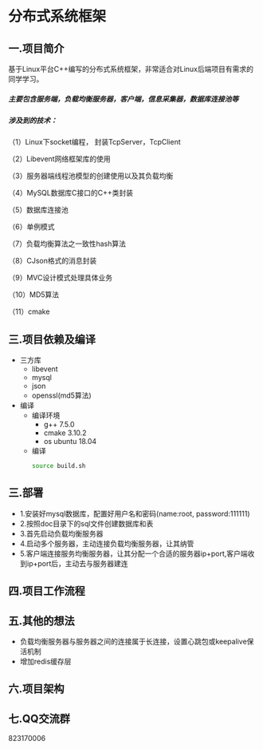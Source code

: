 # 分布式系统框架

## 一.项目简介

基于Linux平台C++编写的分布式系统框架，非常适合对Linux后端项目有需求的同学学习。

##### 主要包含服务端，负载均衡服务器，客户端，信息采集器，数据库连接池等

##### 涉及到的技术：

（1）Linux下socket编程， 封装TcpServer，TcpClient

（2）Libevent网络框架库的使用

（3）服务器端线程池模型的创建使用以及其负载均衡

（4）MySQL数据库C接口的C++类封装

（5）数据库连接池

（6）单例模式

（7）负载均衡算法之一致性hash算法

（8）CJson格式的消息封装

（9）MVC设计模式处理具体业务

（10）MD5算法

（11）cmake


## 三.项目依赖及编译
- 三方库
    - libevent
    - mysql
    - json
    - openssl(md5算法)
- 编译
    - 编译环境
        - g++ 7.5.0
        - cmake 3.10.2
        - os ubuntu 18.04
    - 编译
        ```bash
        source build.sh
        ```

## 三.部署
- 1.安装好mysql数据库，配置好用户名和密码(name:root, password:111111)
- 2.按照doc目录下的sql文件创建数据库和表
- 3.首先启动负载均衡服务器
- 4.启动多个服务器，主动连接负载均衡服务器，让其纳管
- 5.客户端连接服务均衡服务器，让其分配一个合适的服务器ip+port,客户端收到ip+port后，主动去与服务器建连



## 四.项目工作流程



## 五.其他的想法
- 负载均衡服务器与服务器之间的连接属于长连接，设置心跳包或keepalive保活机制
- 增加redis缓存层


## 六.项目架构

## 七.QQ交流群
823170006

